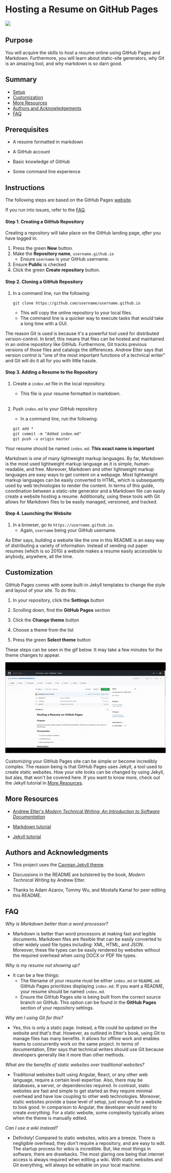 # Hosting a Resume on GitHub Pages

![](resume.gif)

## Purpose

You will acquire the skills to host a resume online using GitHub Pages and Markdown. Furthermore, you will learn about static-site generators, why Git is an amazing tool, and why markdown is so darn good.

## Summary

- [Setup](#setup)
- [Customization](#customization)
- [More Resources](#more-resources)
- [Authors and Acknowledgements](#authors-and-acknowledgments)
- [FAQ](#faq)

## Prerequisites

- A resume formatted in markdown

- A GitHub account

- Basic knowledge of GitHub

- Some command line experience

## Instructions

The following steps are based on the GitHub Pages [website](https://pages.github.com/).

If you run into issues, refer to the [FAQ](#faq).

#### Step 1. Creating a GitHub Repository

Creating a repository will take place on the GitHub landing page, _after_ you have logged in.

1. Press the green **New** button.
2. Make the **Repository name**, `username.github.io`
    - Ensure `username` is your GitHub username.
3. Ensure **Public** is checked
4. Click the green **Create repository** button.
#### Step 2. Cloning a GitHub Repository
 
1. In a command line, run the following:
    ```
    git clone https://github.com/username/username.github.io
    ```
    * This will copy the online repository to your local files.
    * The command line is a quicker way to execute tasks that would take a long time  with a GUI.

The reason Git is used is because it's a powerful tool used for distributed version-control. In brief, this means that files can be hosted and maintained in an online repository like GitHub. Furthermore, Git tracks previous versions of those files and catalogs the differences. Andrew Etter says that version control is "one of the most important functions of a technical writer" and Git will do it all for you with little hassle.

#### Step 3. Adding a Resume to the Repository
 
1. Create a `index.md` file in the local repository.
    * This file is your resume formatted in markdown.
    <br/>

2. Push `index.md` to your GitHub repository

    * In a command line, run the following:
    ```
    git add *
    git commit -m "Added index.md"
    git push -u origin master
    ```

Your resume should be named `index.md`. **This exact name is important**

Markdown is one of many lightweight markup languages. By far, Markdown is the most used lightweight markup language as it is simple, human-readable, and free. Moreover, Markdown and other lightweight markup languages are easy ways to get content on a webpage. Most lightweight markup languages can be easily converted to HTML, which is subsequently used by web technologies to render the content. In terms of this guide, coordination between a static-site generator and a Markdown file can easily create a website hosting a resume. Additionally, using these tools with Git allows for Markdown files to be easily managed, versioned, and tracked.

#### Step 4. Launching the Website

1. In a browser, go to `https://username.github.io`.
    * Again, `username` being your GitHub username.

As Etter says, building a website like the one in this README is an easy way of distributing a variety of information. Instead of sending out paper resumes (which is so 2010) a website makes a resume easily accessible to anybody, anywhere, all the time.

## Customization

GitHub Pages comes with some built-in Jekyll templates to change the style and layout of your site. To do this:

1. In your repository, click the **Settings** button

2. Scrolling down, find the **GitHub Pages** section

3. Click the **Change theme** button

4. Choose a theme from the list

5. Press the green **Select theme** button

These steps can be seen in the gif below. It may take a few minutes for the theme changes to appear.

![](customize.gif)

Customizing your GitHub Pages site can be simple or become incredibly complex. The reason being is that GitHub Pages uses Jekyll, a tool used to create static websites. How your site looks can be changed by using Jekyll, but alas, that won't be covered here. If you want to know more, check out the Jekyll tutorial in [More Resources](#more-resources).

## More Resources

- [Andrew Etter's _Modern Technical Writing: An Introduction to Software Documentation_](https://www.amazon.ca/Modern-Technical-Writing-Introduction-Documentation-ebook/dp/B01A2QL9SS)
- [Markdown tutorial](https://www.markdowntutorial.com/)

- [Jekyll tutorial](https://jekyllrb.com/tutorials/video-walkthroughs/)
## Authors and Acknowledgments

* This project uses the [Cayman Jekyll theme](https://github.com/pages-themes/cayman).

* Discussions in the README are bolstered by the book, _Modern Technical Writing_ by Andrew Etter.

* Thanks to Adam Azarov, Tommy Wu, and Mostafa Kamal for peer editing this README.

## FAQ

_Why is Markdown better than a word processor?_
- Markdown is better than word processors at making fast and legible documents. Markdown files are flexible that can be easily converted to other widely used file types including: XML, HTML, and JSON. Moreover, these file types can be easily rendered by websites without the required overhead when using DOCX or PDF file types.

_Why is my resume not showing up?_
- It can be a few things:
    - The filename of your resume must be either `index.md` or `README.md`. GitHub Pages prioritizes displaying `index.md`. If you want a README, your resume should be named `index.md`.
    - Ensure the GitHub Pages site is being built from the correct source branch on GitHub. This option can be found in the **GitHub Pages** section of your repository settings.

_Why am I using Git for this?_

- Yes, this is only a static page. Instead, a file could be updated on the website and that's that. However, as outlined in Etter's book, using Git to manage files has many benefits. It allows for offline work and enables teams to concurrently work on the same project. In terms of documentation, Etter says that technical writers should use Git because developers generally like it more than other methods.

_What are the benefits of static websites over traditional websites?_

- Traditional websites built using Angular, React, or any other web language, require a certain level expertise. Also, there may be databases, a server, or dependencies required. In contrast, static websites are fast and simple to get started as they require minimal overhead and have low coupling to other web technologies. Moreover, static websites provide a base level of setup, just enough for a website to look good. In comparison to Angular, the developer would need to create _everything_. For a static website, some complexity typically arises when the theme is manually edited.

_Can I use a wiki instead?_

- Definitely! Compared to static websites, wikis are a breeze. There is negligible overhead, they don't require a repository, and are easy to edit. The startup process for wikis is incredible. But, like most things in software, there are drawbacks. The most glaring one being that internet access is always required when editing a wiki. With static websites and Git everything, will always be editable on your local machine.